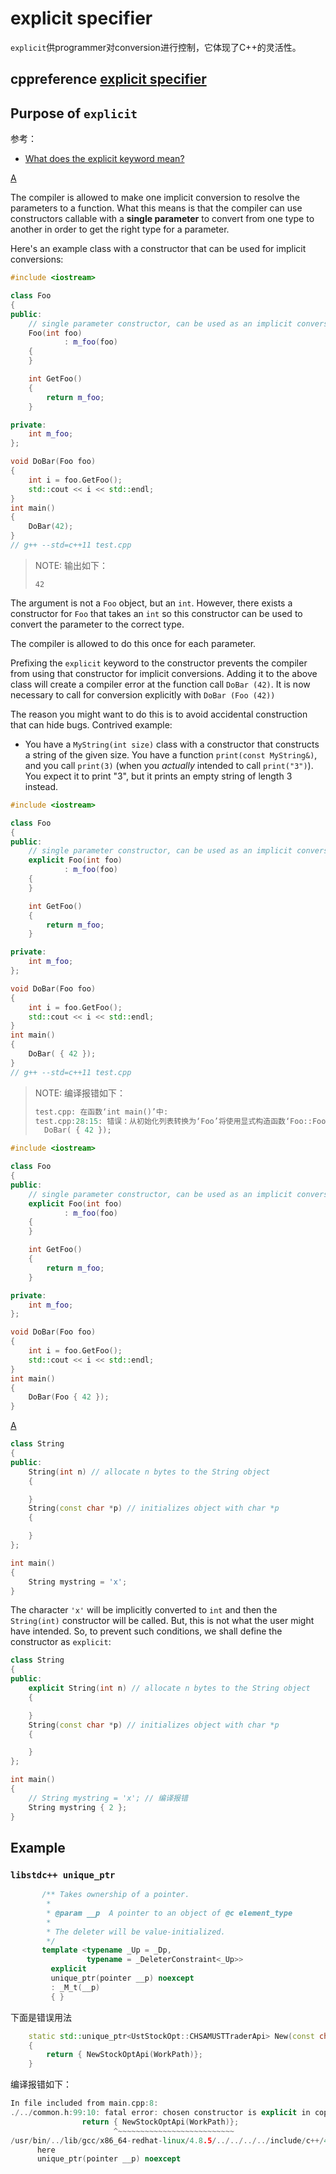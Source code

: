 # explicit specifier

`explicit`供programmer对conversion进行控制，它体现了C++的灵活性。

## cppreference [explicit specifier](https://en.cppreference.com/w/cpp/language/explicit)



## Purpose of `explicit` 

参考：

- [What does the explicit keyword mean?](https://stackoverflow.com/questions/121162/what-does-the-explicit-keyword-mean)



[A](https://stackoverflow.com/a/121163)

The compiler is allowed to make one implicit conversion to resolve the parameters to a function. What this means is that the compiler can use constructors callable with a **single parameter** to convert from one type to another in order to get the right type for a parameter.

Here's an example class with a constructor that can be used for implicit conversions:

```C++
#include <iostream>

class Foo
{
public:
	// single parameter constructor, can be used as an implicit conversion
	Foo(int foo)
			: m_foo(foo)
	{
	}

	int GetFoo()
	{
		return m_foo;
	}

private:
	int m_foo;
};

void DoBar(Foo foo)
{
	int i = foo.GetFoo();
	std::cout << i << std::endl;
}
int main()
{
	DoBar(42);
}
// g++ --std=c++11 test.cpp
```

> NOTE:  输出如下：
>
> ```
> 42
> ```
>
> 

The argument is not a `Foo` object, but an `int`. However, there exists a constructor for `Foo` that takes an `int` so this constructor can be used to convert the parameter to the correct type.

The compiler is allowed to do this once for each parameter.

Prefixing the `explicit` keyword to the constructor prevents the compiler from using that constructor for implicit conversions. Adding it to the above class will create a compiler error at the function call `DoBar (42)`. It is now necessary to call for conversion explicitly with `DoBar (Foo (42))`

The reason you might want to do this is to avoid accidental construction that can hide bugs. Contrived example:

- You have a `MyString(int size)` class with a constructor that constructs a string of the given size. You have a function `print(const MyString&)`, and you call `print(3)` (when you *actually* intended to call `print("3")`). You expect it to print "3", but it prints an empty string of length 3 instead.



```c++
#include <iostream>

class Foo
{
public:
	// single parameter constructor, can be used as an implicit conversion
	explicit Foo(int foo)
			: m_foo(foo)
	{
	}

	int GetFoo()
	{
		return m_foo;
	}

private:
	int m_foo;
};

void DoBar(Foo foo)
{
	int i = foo.GetFoo();
	std::cout << i << std::endl;
}
int main()
{
	DoBar( { 42 });
}
// g++ --std=c++11 test.cpp
```

> NOTE: 编译报错如下：
>
> ```c++
> test.cpp: 在函数‘int main()’中:
> test.cpp:28:15: 错误：从初始化列表转换为‘Foo’将使用显式构造函数‘Foo::Foo(int)’
>   DoBar( { 42 });
> ```

```c++
#include <iostream>

class Foo
{
public:
	// single parameter constructor, can be used as an implicit conversion
	explicit Foo(int foo)
			: m_foo(foo)
	{
	}

	int GetFoo()
	{
		return m_foo;
	}

private:
	int m_foo;
};

void DoBar(Foo foo)
{
	int i = foo.GetFoo();
	std::cout << i << std::endl;
}
int main()
{
	DoBar(Foo { 42 });
}

```



[A](https://stackoverflow.com/a/121216)

```c++
class String
{
public:
	String(int n) // allocate n bytes to the String object
	{

	}
	String(const char *p) // initializes object with char *p
	{

	}
};

int main()
{
	String mystring = 'x';
}

```

The character `'x'` will be implicitly converted to `int` and then the `String(int)` constructor will be called. But, this is not what the user might have intended. So, to prevent such conditions, we shall define the constructor as `explicit`:

```c++
class String
{
public:
	explicit String(int n) // allocate n bytes to the String object
	{

	}
	String(const char *p) // initializes object with char *p
	{

	}
};

int main()
{
	// String mystring = 'x'; // 编译报错
	String mystring { 2 };
}

```



## Example

### `libstdc++ unique_ptr`

```c++
       /** Takes ownership of a pointer.
        *
        * @param __p  A pointer to an object of @c element_type
        *
        * The deleter will be value-initialized.
        */
       template <typename _Up = _Dp,
                 typename = _DeleterConstraint<_Up>>
         explicit
         unique_ptr(pointer __p) noexcept
         : _M_t(__p)
         { }
```

下面是错误用法

```c++
	static std::unique_ptr<UstStockOpt::CHSAMUSTTraderApi> New(const char *WorkPath)
	{
		return { NewStockOptApi(WorkPath)};
	}
```
编译报错如下：

```c++
In file included from main.cpp:8:
./../common.h:99:10: fatal error: chosen constructor is explicit in copy-initialization
                return { NewStockOptApi(WorkPath)};
                       ^~~~~~~~~~~~~~~~~~~~~~~~~~~
/usr/bin/../lib/gcc/x86_64-redhat-linux/4.8.5/../../../../include/c++/4.8.5/bits/unique_ptr.h:141:7: note: constructor declared
      here
      unique_ptr(pointer __p) noexcept

```